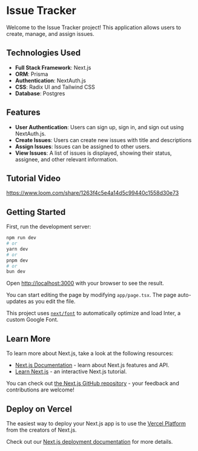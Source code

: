 # Issue Tracker

Welcome to the Issue Tracker project! This application allows users to create, manage, and assign issues.

## Technologies Used


* **Full Stack Framework**: Next.js
* **ORM**: Prisma
* **Authentication**: NextAuth.js 
* **CSS**: Radix UI and Tailwind CSS
* **Database**: Postgres

## Features
* **User Authentication**: Users can sign up, sign in, and sign out using NextAuth.js.
* **Create Issues**: Users can create new issues with title and descriptions
* **Assign Issues**: Issues can be assigned to other users.
* **View Issues**: A list of issues is displayed, showing their status, assignee, and other relevant information.
## Tutorial Video 
https://www.loom.com/share/1263f4c5e4a14d5c99440c1558d30e73
## Getting Started

First, run the development server:

```bash
npm run dev
# or
yarn dev
# or
pnpm dev
# or
bun dev
```

Open [http://localhost:3000](http://localhost:3000) with your browser to see the result.

You can start editing the page by modifying `app/page.tsx`. The page auto-updates as you edit the file.

This project uses [`next/font`](https://nextjs.org/docs/basic-features/font-optimization) to automatically optimize and load Inter, a custom Google Font.

## Learn More

To learn more about Next.js, take a look at the following resources:

- [Next.js Documentation](https://nextjs.org/docs) - learn about Next.js features and API.
- [Learn Next.js](https://nextjs.org/learn) - an interactive Next.js tutorial.

You can check out [the Next.js GitHub repository](https://github.com/vercel/next.js/) - your feedback and contributions are welcome!

## Deploy on Vercel

The easiest way to deploy your Next.js app is to use the [Vercel Platform](https://vercel.com/new?utm_medium=default-template&filter=next.js&utm_source=create-next-app&utm_campaign=create-next-app-readme) from the creators of Next.js.

Check out our [Next.js deployment documentation](https://nextjs.org/docs/deployment) for more details.
